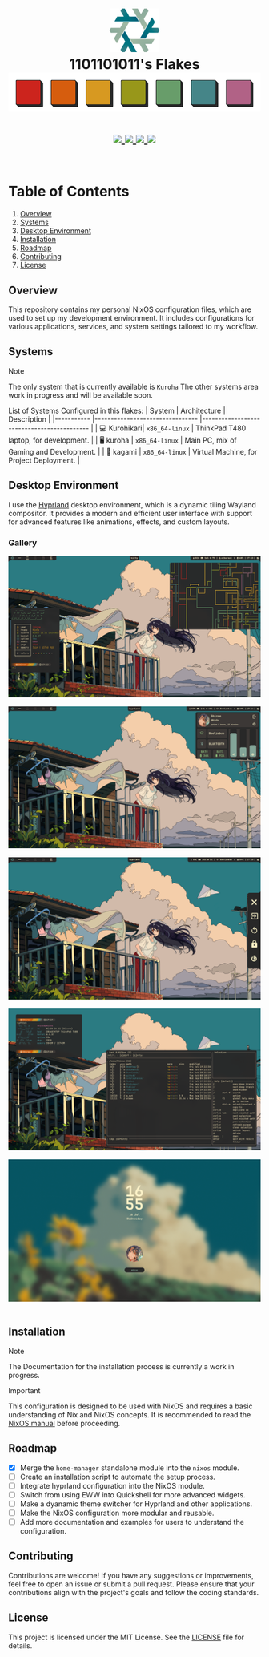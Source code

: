 <h1 align="center">
   <img src="./.github/assets/logo/nixos-logo.png  " width="100px" /> 
   <br>
      1101101011's Flakes 
   <br>
      <img src="./.github/assets/palette/palette-1.png" width="600px" /> <br>

   <div align="center">
      <p></p>
      <div align="center">
         <a href="https://github.com/1101101011/nixdotfiles/stargazers">
            <img src="https://img.shields.io/github/stars/1101101011/nixdotfiles?color=FABD2F&labelColor=282828&style=for-the-badge&logo=starship&logoColor=FABD2F">
         </a>
         <a href="https://github.com/1101101011/nixdotfiles/">
            <img src="https://img.shields.io/github/repo-size/1101101011/nixdotfiles?color=B16286&labelColor=282828&style=for-the-badge&logo=github&logoColor=B16286">
         </a>
         <a = href="https://nixos.org">
            <img src="https://img.shields.io/badge/NixOS-unstable-blue.svg?style=for-the-badge&labelColor=282828&logo=NixOS&logoColor=458588&color=458588">
         </a>
         <a href="https://github.com/1101101011/nixdotfiles/blob/main/LICENSE">
            <img src="https://img.shields.io/static/v1.svg?style=for-the-badge&label=License&message=MIT&colorA=282828&colorB=98971A&logo=unlicense&logoColor=98971A&"/>
         </a>
      </div>
      <br>
   </div>
</h1>

# Table of Contents

1. [Overview](#overview)
2. [Systems](#systems)
3. [Desktop Environment](#Desktop-Environment)
4. [Installation](#installation)
5. [Roadmap](#roadmap)
6. [Contributing](#contributing)
7. [License](#license)


## Overview

This repository contains my personal NixOS configuration files, which are used to set up my development environment. It includes configurations for various applications, services, and system settings tailored to my workflow.

## Systems
> [!NOTE]
> The only system that is currently available is `Kuroha`
> The other systems area work in progress and will be available soon.

List of Systems Configured in this flakes:
| System 	   | Architecture                   	| Description                               	|
|-----------   |--------------------------------	|-------------------------------------------	|
| 💻 Kurohikari| `x86_64-linux`                 	| ThinkPad T480 laptop, for development.    	|
| 🖥️ kuroha    | `x86_64-linux`                 	| Main PC, mix of Gaming and Development.   	|
| 💾 kagami    | `x86_64-linux`                 	| Virtual Machine, for Project Deployment.      |

## Desktop Environment

I use the [Hyprland](https://hyprland.org/) desktop environment, which is a dynamic tiling Wayland compositor. It provides a modern and efficient user interface with support for advanced features like animations, effects, and custom layouts.

### Gallery
<p align="center">
   <img src="./.github/assets/screenshots/1.png" style="margin-bottom: 15px;"/> <br>
   <img src="./.github/assets/screenshots/2.png" style="margin-bottom: 15px;"/> <br>
   <img src="./.github/assets/screenshots/3.png" style="margin-bottom: 15px;"/> <br>
   <img src="./.github/assets/screenshots/4.png" style="margin-bottom: 15px;"/> <br>
   <img src="./.github/assets/screenshots/hyprlock.png" style="margin-bottom: 15px;" /> <br>
</p>

## Installation

> [!NOTE]
> The Documentation for the installation process is currently a work in progress.

> [!IMPORTANT]
> This configuration is designed to be used with NixOS and requires a basic understanding of Nix and NixOS concepts. It is recommended to read the [NixOS manual](https://nixos.org/manual/nixos/stable/) before proceeding.

## Roadmap
- [X] Merge the `home-manager` standalone module into the `nixos` module.
- [ ] Create an installation script to automate the setup process.
- [ ] Integrate hyprland configuration into the NixOS module.
- [ ] Switch from using EWW into Quickshell for more advanced widgets.
- [ ] Make a dyanamic theme switcher for Hyprland and other applications.
- [ ] Make the NixOS configuration more modular and reusable.
- [ ] Add more documentation and examples for users to understand the configuration.

## Contributing

Contributions are welcome! If you have any suggestions or improvements, feel free to open an issue or submit a pull request. Please ensure that your contributions align with the project's goals and follow the coding standards.

## License

This project is licensed under the MIT License. See the [LICENSE](./LICENSE) file for details.
